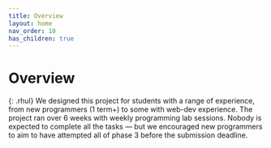 ```yaml
---
title: Overview
layout: home
nav_order: 10
has_children: true
---
```



# Overview


{: .rhul}
We designed this project for students with a range of experience, from new
programmers (1 term+) to some with web-dev experience. The project ran over 6
weeks with weekly programming lab sessions. Nobody is expected to complete all
the tasks — but we encouraged new programmers to aim to have attempted all of
phase 3 before the submission deadline.
